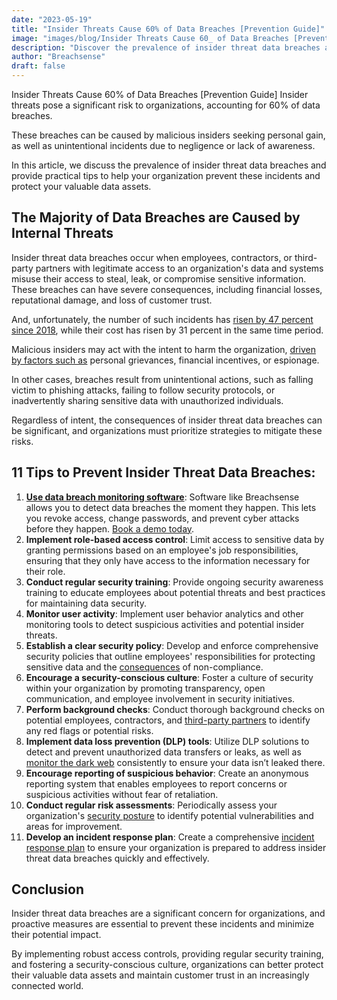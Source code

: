 ```yaml
---
date: "2023-05-19"
title: "Insider Threats Cause 60% of Data Breaches [Prevention Guide]"
image: "images/blog/Insider Threats Cause 60_ of Data Breaches [Prevention Guide].png"
description: "Discover the prevalence of insider threat data breaches and learn how to protect your organization with practical tips for prevention."
author: "Breachsense"
draft: false
---
```

Insider Threats Cause 60% of Data Breaches [Prevention Guide]
Insider threats pose a significant risk to organizations, accounting for 60% of data breaches. 

These breaches can be caused by malicious insiders seeking personal gain, as well as unintentional incidents due to negligence or lack of awareness. 

In this article, we discuss the prevalence of insider threat data breaches and provide practical tips to help your organization prevent these incidents and protect your valuable data assets.
## The Majority of Data Breaches are Caused by Internal Threats
Insider threat data breaches occur when employees, contractors, or third-party partners with legitimate access to an organization's data and systems misuse their access to steal, leak, or compromise sensitive information. These breaches can have severe consequences, including financial losses, reputational damage, and loss of customer trust.

And, unfortunately, the number of such incidents has [risen by 47 percent since 2018](https://www.proofpoint.com/us/resources/threat-reports/cost-of-insider-threats), while their cost has risen by 31 percent in the same time period.

Malicious insiders may act with the intent to harm the organization, [driven by factors such as](https://identitymanagementinstitute.org/insider-threats-to-system-and-data-security/) personal grievances, financial incentives, or espionage. 

In other cases, breaches result from unintentional actions, such as falling victim to phishing attacks, failing to follow security protocols, or inadvertently sharing sensitive data with unauthorized individuals.

Regardless of intent, the consequences of insider threat data breaches can be significant, and organizations must prioritize strategies to mitigate these risks.
## 11 Tips to Prevent Insider Threat Data Breaches:
1. **[Use data breach monitoring software](https://www.breachsense.com/)**: Software like Breachsense allows you to detect data breaches the moment they happen. This lets you revoke access, change passwords, and prevent cyber attacks before they happen. [Book a demo today](https://www.breachsense.com/book-demo/). 
2. **Implement role-based access control**: Limit access to sensitive data by granting permissions based on an employee's job responsibilities, ensuring that they only have access to the information necessary for their role.
3. **Conduct regular security training**: Provide ongoing security awareness training to educate employees about potential threats and best practices for maintaining data security.
4. **Monitor user activity**: Implement user behavior analytics and other monitoring tools to detect suspicious activities and potential insider threats.
5. **Establish a clear security policy**: Develop and enforce comprehensive security policies that outline employees' responsibilities for protecting sensitive data and the [consequences](https://www.breachsense.com/blog/small-business-data-breach-consequences/) of non-compliance.
6. **Encourage a security-conscious culture**: Foster a culture of security within your organization by promoting transparency, open communication, and employee involvement in security initiatives.
7. **Perform background checks**: Conduct thorough background checks on potential employees, contractors, and [third-party partners](https://www.breachsense.com/blog/third-party-data-breach/) to identify any red flags or potential risks.
8. **Implement data loss prevention (DLP) tools**: Utilize DLP solutions to detect and prevent unauthorized data transfers or leaks, as well as [monitor the dark web](https://breachsense.com/dark-web-monitoring/) consistently to ensure your data isn’t leaked there.
9. **Encourage reporting of suspicious behavior**: Create an anonymous reporting system that enables employees to report concerns or suspicious activities without fear of retaliation.
10. **Conduct regular risk assessments**: Periodically assess your organization's [security posture](https://www.makeuseof.com/what-is-security-posture/) to identify potential vulnerabilities and areas for improvement.
11. **Develop an incident response plan**: Create a comprehensive [incident response plan](https://www.breachsense.com/blog/data-breach-response-plan/) to ensure your organization is prepared to address insider threat data breaches quickly and effectively.
## Conclusion
Insider threat data breaches are a significant concern for organizations, and proactive measures are essential to prevent these incidents and minimize their potential impact. 

By implementing robust access controls, providing regular security training, and fostering a security-conscious culture, organizations can better protect their valuable data assets and maintain customer trust in an increasingly connected world.
